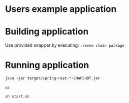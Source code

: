# Users example application

# Building application
Use provided wrapper by executing: `./mvnw clean package`

# Running application
`java -jar target/spring-rest-*-SNAPSHOT.jar`

or
 
 `sh start.sh`
